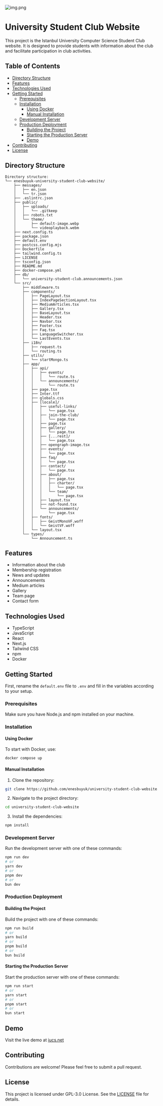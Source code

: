 ![img.png](img.png)



# University Student Club Website

This project is the Istanbul University Computer Science Student Club website. It is designed to provide students with information about the club and facilitate participation in club activities.

## Table of Contents

- [Directory Structure](#directory-structure)
- [Features](#features)
- [Technologies Used](#technologies-used)
- [Getting Started](#getting-started)
  - [Prerequisites](#prerequisites)
  - [Installation](#installation)
    - [Using Docker](#using-docker)
    - [Manual Installation](#manual-installation)
  - [Development Server](#development-server)
  - [Production Deployment](#production-deployment)
    - [Building the Project](#building-the-project)
    - [Starting the Production Server](#starting-the-production-server)
    - [Demo](#demo)
- [Contributing](#contributing)
- [License](#license)

## Directory Structure

```plaintext
Directory structure:
└── enesbuyuk-university-student-club-website/
    ├── messages/
    │   ├── en.json
    │   └── tr.json
    ├── .eslintrc.json
    ├── public/
    │   ├── uploads/
    │   │   └── .gitkeep
    │   ├── robots.txt
    │   └── theme/
    │       ├── default-image.webp
    │       └── videoplayback.webm
    ├── next.config.ts
    ├── package.json
    ├── default.env
    ├── postcss.config.mjs
    ├── Dockerfile
    ├── tailwind.config.ts
    ├── LICENSE
    ├── tsconfig.json
    ├── README.md
    ├── docker-compose.yml
    ├── db/
    │   └── university-student-club.announcements.json
    └── src/
        ├── middleware.ts
        ├── components/
        │   ├── PageLayout.tsx
        │   ├── IndexPageSectionLayout.tsx
        │   ├── MediumArticles.tsx
        │   ├── Gallery.tsx
        │   ├── BaseLayout.tsx
        │   ├── Header.tsx
        │   ├── Navbar.tsx
        │   ├── Footer.tsx
        │   ├── Faq.tsx
        │   ├── LanguageSwitcher.tsx
        │   └── LastEvents.tsx
        ├── i18n/
        │   ├── request.ts
        │   └── routing.ts
        ├── utils/
        │   └── startMongo.ts
        ├── app/
        │   ├── api/
        │   │   ├── events/
        │   │   │   └── route.ts
        │   │   └── announcements/
        │   │       └── route.ts
        │   ├── page.tsx
        │   ├── Inter.ttf
        │   ├── globals.css
        │   ├── [locale]/
        │   │   ├── useful-links/
        │   │   │   └── page.tsx
        │   │   ├── join-the-club/
        │   │   │   └── page.tsx
        │   │   ├── page.tsx
        │   │   ├── gallery/
        │   │   │   └── page.tsx
        │   │   ├── [...rest]/
        │   │   │   └── page.tsx
        │   │   ├── opengraph-image.tsx
        │   │   ├── events/
        │   │   │   └── page.tsx
        │   │   ├── faq/
        │   │   │   └── page.tsx
        │   │   ├── contact/
        │   │   │   └── page.tsx
        │   │   ├── about/
        │   │   │   ├── page.tsx
        │   │   │   ├── charter/
        │   │   │   │   └── page.tsx
        │   │   │   └── team/
        │   │   │       └── page.tsx
        │   │   ├── layout.tsx
        │   │   ├── not-found.tsx
        │   │   └── announcements/
        │   │       └── page.tsx
        │   ├── fonts/
        │   │   ├── GeistMonoVF.woff
        │   │   └── GeistVF.woff
        │   └── layout.tsx
        └── types/
            └── Announcement.ts
```


## Features

- Information about the club
- Membership registration
- News and updates
- Announcements
- Medium articles
- Gallery
- Team page
- Contact form

## Technologies Used

- TypeScript
- JavaScript
- React
- Next.js
- Tailwind CSS
- npm
- Docker

## Getting Started

First, rename the `default.env` file to `.env` and fill in the variables according to your setup.

### Prerequisites

Make sure you have Node.js and npm installed on your machine.

### Installation

#### Using Docker

To start with Docker, use:

```bash
docker compose up
```

#### Manual Installation

1. Clone the repository:
```bash
git clone https://github.com/enesbuyuk/university-student-club-website.git
```

2. Navigate to the project directory:
```bash
cd university-student-club-website
```

3. Install the dependencies:
```bash
npm install
```

### Development Server

Run the development server with one of these commands:

```bash
npm run dev
# or
yarn dev
# or
pnpm dev
# or
bun dev
```

### Production Deployment

#### Building the Project

Build the project with one of these commands:

```bash
npm run build
# or
yarn build
# or
pnpm build
# or
bun build
```

#### Starting the Production Server

Start the production server with one of these commands:

```bash
npm run start
# or
yarn start
# or
pnpm start
# or
bun start
```

## Demo

Visit the live demo at [iucs.net](https://iucs.net/)

## Contributing

Contributions are welcome! Please feel free to submit a pull request.

## License

This project is licensed under GPL-3.0 License. See the [LICENSE](https://github.com/enesbuyuk/university-student-club-website?tab=GPL-3.0-1-ov-file) file for details.